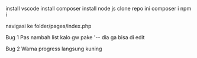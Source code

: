 install vscode
install composer
install node js
clone repo ini
composer i
npm i

navigasi ke folder/pages/index.php

Bug 1
Pas nambah list kalo gw pake '-- dia ga bisa di edit

Bug 2
Warna progress langsung kuning